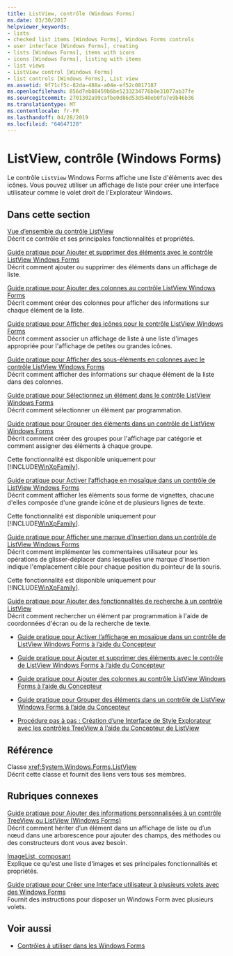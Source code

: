 ```yaml
---
title: ListView, contrôle (Windows Forms)
ms.date: 03/30/2017
helpviewer_keywords:
- lists
- checked list items [Windows Forms], Windows Forms controls
- user interface [Windows Forms], creating
- lists [Windows Forms], items with icons
- icons [Windows Forms], listing with items
- list views
- ListView control [Windows Forms]
- list controls [Windows Forms], List view
ms.assetid: 9f71cf5c-82da-488a-a04e-ef52c0817187
ms.openlocfilehash: 856d7eb88459b6be5233234776b0e31077ab37fe
ms.sourcegitcommit: 2701302a99cafbe0d86d53d540eb0fa7e9b46b36
ms.translationtype: MT
ms.contentlocale: fr-FR
ms.lasthandoff: 04/28/2019
ms.locfileid: "64647128"
---
```

# <a name="listview-control-windows-forms"></a>ListView, contrôle (Windows Forms)
Le contrôle `ListView` Windows Forms affiche une liste d'éléments avec des icônes. Vous pouvez utiliser un affichage de liste pour créer une interface utilisateur comme le volet droit de l'Explorateur Windows.  
  
## <a name="in-this-section"></a>Dans cette section  
 [Vue d’ensemble du contrôle ListView](listview-control-overview-windows-forms.md)  
 Décrit ce contrôle et ses principales fonctionnalités et propriétés.  
  
 [Guide pratique pour Ajouter et supprimer des éléments avec le contrôle ListView Windows Forms](how-to-add-and-remove-items-with-the-windows-forms-listview-control.md)  
 Décrit comment ajouter ou supprimer des éléments dans un affichage de liste.  
  
 [Guide pratique pour Ajouter des colonnes au contrôle ListView Windows Forms](how-to-add-columns-to-the-windows-forms-listview-control.md)  
 Décrit comment créer des colonnes pour afficher des informations sur chaque élément de la liste.  
  
 [Guide pratique pour Afficher des icônes pour le contrôle ListView Windows Forms](how-to-display-icons-for-the-windows-forms-listview-control.md)  
 Décrit comment associer un affichage de liste à une liste d'images appropriée pour l'affichage de petites ou grandes icônes.  
  
 [Guide pratique pour Afficher des sous-éléments en colonnes avec le contrôle ListView Windows Forms](how-to-display-subitems-in-columns-with-the-windows-forms-listview-control.md)  
 Décrit comment afficher des informations sur chaque élément de la liste dans des colonnes.  
  
 [Guide pratique pour Sélectionnez un élément dans le contrôle ListView Windows Forms](how-to-select-an-item-in-the-windows-forms-listview-control.md)  
 Décrit comment sélectionner un élément par programmation.  
  
 [Guide pratique pour Grouper des éléments dans un contrôle de ListView Windows Forms](how-to-group-items-in-a-windows-forms-listview-control.md)  
 Décrit comment créer des groupes pour l'affichage par catégorie et comment assigner des éléments à chaque groupe.  
  
 Cette fonctionnalité est disponible uniquement pour [!INCLUDE[WinXpFamily](../../../../includes/winxpfamily-md.md)].  
  
 [Guide pratique pour Activer l’affichage en mosaïque dans un contrôle de ListView Windows Forms](how-to-enable-tile-view-in-a-windows-forms-listview-control.md)  
 Décrit comment afficher les éléments sous forme de vignettes, chacune d'elles composée d'une grande icône et de plusieurs lignes de texte.  
  
 Cette fonctionnalité est disponible uniquement pour [!INCLUDE[WinXpFamily](../../../../includes/winxpfamily-md.md)].  
  
 [Guide pratique pour Afficher une marque d’Insertion dans un contrôle de ListView Windows Forms](how-to-display-an-insertion-mark-in-a-windows-forms-listview-control.md)  
 Décrit comment implémenter les commentaires utilisateur pour les opérations de glisser-déplacer dans lesquelles une marque d'insertion indique l'emplacement cible pour chaque position du pointeur de la souris.  
  
 Cette fonctionnalité est disponible uniquement pour [!INCLUDE[WinXpFamily](../../../../includes/winxpfamily-md.md)].  
  
 [Guide pratique pour Ajouter des fonctionnalités de recherche à un contrôle ListView](how-to-add-search-capabilities-to-a-listview-control.md)  
 Décrit comment rechercher un élément par programmation à l'aide de coordonnées d'écran ou de la recherche de texte.  
  
- [Guide pratique pour Activer l’affichage en mosaïque dans un contrôle de ListView Windows Forms à l’aide du Concepteur](enable-tile-view-in-a-wf-listview-control-using-the-designer.md)  
  
- [Guide pratique pour Ajouter et supprimer des éléments avec le contrôle de ListView Windows Forms à l’aide du Concepteur](add-and-remove-items-with-wf-listview-control-using-the-designer.md)  
  
- [Guide pratique pour Ajouter des colonnes au contrôle ListView Windows Forms à l’aide du Concepteur](how-to-add-columns-to-the-windows-forms-listview-control-using-the-designer.md)  
  
- [Guide pratique pour Grouper des éléments dans un contrôle de ListView Windows Forms à l’aide du Concepteur](how-to-group-items-in-a-windows-forms-listview-control-using-the-designer.md)  
  
- [Procédure pas à pas : Création d’une Interface de Style Explorateur avec les contrôles TreeView à l’aide du Concepteur de ListView](creating-an-explorer-style-interface-with-the-listview-and-treeview.md)  
  
## <a name="reference"></a>Référence  
 Classe <xref:System.Windows.Forms.ListView>  
 Décrit cette classe et fournit des liens vers tous ses membres.  
  
## <a name="related-sections"></a>Rubriques connexes  
 [Guide pratique pour Ajouter des informations personnalisées à un contrôle TreeView ou ListView (Windows Forms)](add-custom-information-to-a-treeview-or-listview-control-wf.md)  
 Décrit comment hériter d’un élément dans un affichage de liste ou d’un nœud dans une arborescence pour ajouter des champs, des méthodes ou des constructeurs dont vous avez besoin.  
  
 [ImageList, composant](imagelist-component-windows-forms.md)  
 Explique ce qu'est une liste d'images et ses principales fonctionnalités et propriétés.  
  
 [Guide pratique pour Créer une Interface utilisateur à plusieurs volets avec des Windows Forms](how-to-create-a-multipane-user-interface-with-windows-forms.md)  
 Fournit des instructions pour disposer un Windows Form avec plusieurs volets.  
  
## <a name="see-also"></a>Voir aussi

- [Contrôles à utiliser dans les Windows Forms](controls-to-use-on-windows-forms.md)
